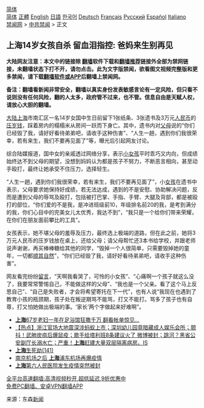  <!-- 面包屑导航 --> <div class="breadcrumb"><!-- GTranslate: https://gtranslate.io/ -->  <div class="switcher notranslate">  <div class="selected">  <a href="#" onclick="return false;"> 简体</a>  </div>  <div class="option">  <a href="https://www.bannedbook.org" onclick="doGTranslate('zh-CN|zh-CN');jQuery('div.switcher div.selected a').html(jQuery(this).html());return false;" title="简体中文" class="nturl selected"> 简体</a>  <a href="https://www.bannedbook.org/zh-tw/" onclick="doGTranslate('zh-CN|zh-TW');jQuery('div.switcher div.selected a').html(jQuery(this).html());return false;" title="繁體中文" class="nturl"> 正體</a>  <a href="https://www.bannedbook.org/en/" onclick="doGTranslate('zh-CN|en');jQuery('div.switcher div.selected a').html(jQuery(this).html());return false;" title="English" class="nturl"> English</a>  <a href="https://www.bannedbook.org/ja/" onclick="doGTranslate('zh-CN|ja');jQuery('div.switcher div.selected a').html(jQuery(this).html());return false;" title="日本語" class="nturl"> 日語</a>  <a href="https://www.bannedbook.org/ko/" onclick="doGTranslate('zh-CN|ko');jQuery('div.switcher div.selected a').html(jQuery(this).html());return false;" title="한국어" class="nturl"> 한국어</a>  <a href="https://www.bannedbook.org/de/" onclick="doGTranslate('zh-CN|de');jQuery('div.switcher div.selected a').html(jQuery(this).html());return false;" title="Deutsch" class="nturl"> Deutsch</a>  <a href="https://www.bannedbook.org/fr/" onclick="doGTranslate('zh-CN|fr');jQuery('div.switcher div.selected a').html(jQuery(this).html());return false;" title="Français" class="nturl"> Français</a>  <a href="https://www.bannedbook.org/ru/" onclick="doGTranslate('zh-CN|ru');jQuery('div.switcher div.selected a').html(jQuery(this).html());return false;" title="Русский" class="nturl"> Русский</a>  <a href="https://www.bannedbook.org/es/" onclick="doGTranslate('zh-CN|es');jQuery('div.switcher div.selected a').html(jQuery(this).html());return false;" title="Español" class="nturl"> Español</a>  <a href="https://www.bannedbook.org/it/" onclick="doGTranslate('zh-CN|it');jQuery('div.switcher div.selected a').html(jQuery(this).html());return false;" title="Italiano" class="nturl"> Italiano</a>  </div>  </div>      <div class='breadcrumb-sub'><!-- Breadcrumb NavXT 6.3.0 --> <a href="https://www.bannedbook.org/" class="home">禁闻网</a> &gt; <a href="https://www.bannedbook.org/bnews/cbnews/" class="category">中共禁闻</a> &gt; 正文</div></div><h2>上海14岁女孩自杀 留血泪指控: 爸妈来生别再见</h2> <p class="notice"><b>大陆网友注意：本文中的链接除 <a href="https://github.com/bannedbook/fanqiang" >翻墙</a>软件下载和<a href="https://github.com/killgcd/justmysocks/blob/master/README.md">翻墙推荐</a>链接外全部为禁网链接，未翻墙状态下打不开，请勿点击。此为文字版禁闻，欲看图文视频完整版和更多禁闻，请下载<a href="https://github.com/bannedbook/fanqiang">翻墙软件或APP</a>后翻墙上禁闻网。</p><p>备注：翻墙看新闻非常安全，翻墙以真实身份发表敏感言论有一定风险，但只看不说则没有任何风险，翻的人太多，政府管不过来，也不管。信息自由是天赋人权，请放心大胆的翻墙。</b></p>  <div class="entry"> <p><span class='wp_keywordlink_affiliate'><a href="https://www.bannedbook.org/" title="大陆" target="_blank">大陆</a></span><a href="https://www.bannedbook.org/bnews/tag/%e4%b8%8a%e6%b5%b7/" class="st_tag internal_tag" rel="tag" title="标签 上海 下的日志">上海</a>市南汇区一名14岁女国中生日前留下1张纸条、3张遗书及3万元<a href="https://www.bannedbook.org/bnews/tag/%e4%ba%ba%e6%b0%91%e5%b8%81/" class="st_tag internal_tag" rel="tag" title="标签 人民币 下的日志">人民币</a>的<a href="https://www.bannedbook.org/bnews/tag/%E5%8E%8B%E5%B2%81%E9%92%B1/" class="st_tag internal_tag" rel="tag" title="标签 压岁钱 下的日志">压岁钱</a>，踩着房内的榻榻米从房间一跃而下身亡。其中，遗书内对<a href="https://www.bannedbook.org/bnews/tag/%e7%88%b6%e6%af%8d/" class="st_tag internal_tag" rel="tag" title="标签 父母 下的日志">父母</a>说的“你们已经毁了我，请好好看待弟弟吧，请收手这种伤害”、“人生一趟，遇到你们我很荣幸，若有来生，我们不要再见面了”等，曝光后引起网友讨论。</p> <p>综合陆媒报道，国中女的亲戚透过网络分享，表示<a href="https://www.bannedbook.org/bnews/tag/%E5%B0%8F%E5%A5%B3%E5%AD%A9/" class="st_tag internal_tag" rel="tag" title="标签 小女孩 下的日志">小女孩</a>平时乖巧又内向，但成绩始终达不到父母的期望，没想到妈妈认为都是孩子不努力，不断恶言相向，甚至动手殴打，最终让她承受不住压力，选择轻生。</p>  <p>“人生一趟，遇到你们我很荣幸，若有来生，我们不要再见面了”，小<a href="https://www.bannedbook.org/bnews/tag/%e5%a5%b3%e5%ad%a9/" class="st_tag internal_tag" rel="tag" title="标签 女孩 下的日志">女孩</a>在遗书中表示，父母要求她保持好成绩，若无法达成，遇到的不是安慰、协助解决问题，反而是遭到父母的辱骂及殴打，包括被打巴掌、手指、手臂、大腿及背部，都是被殴打的部位，“你们爱的不是我，是冲进班级前10，年级排名前20的我，是考到满分的我，你们心目中的完美女儿太优秀，我达不到”，“我只是一个给你们带来荣耀，在你们在朋友面前攀比的工具”。</p> <p>女孩表示，她不堪父母的羞辱及压力，最终选上极端的道路，但在此之前，她将3万元人民币的压岁钱放在桌上，还给父母；请父母帮忙还3本书给学校，并跟老师说声谢谢，再买棒棒糖给其他的同学，“毁掉一个人很简单，只需要毁掉她的童年，一切都<a href="https://www.bannedbook.org/bnews/tag/%E9%A1%BA%E5%85%B6%E8%87%AA%E7%84%B6/" class="st_tag internal_tag" rel="tag" title="标签 顺其自然 下的日志">顺其自然</a>”，“你们已经毁了我，请好好看待弟弟吧，请收手这种伤害”。</p>  <p>网友看完纷纷<span class='wp_keywordlink'><a href="https://www.bannedbook.org/bnews/tougao/" title="留言" target="_blank">留言</a></span>，“天啊我看哭了，可怜的小女孩”、“心痛啊一个孩子就这么没了，我要常常警惕自己，不能做这样的父母”、“我也是一个父亲。看了这个马上反思自己”、“自己是失败者，才会将希望寄托在下一代”，也有人说“我现在也遇到了教育小孩的瓶颈期，孩子处在叛逆期骂不能骂，打又不能打。骂多了孩子也有自尊，打又怕她做出极端的事。‘家长’两个字做起来好难啊”。</p> <ul class='op-related-articles' title='相关阅读'> <li><a href='https://www.bannedbook.org/bnews/cbnews/20210823/1611466.html' target='_blank'><b>上海</b>67岁老妇一年在足浴馆狂撒千万 翻看帐单惊见…</a></li> <li><a href='https://www.bannedbook.org/bnews/bannedvideo/20210823/1611397.html' target='_blank'>【热点】浙江官场大地震深涉蚂蚁上市；深圳幼儿园竟暗藏成人娱乐会所；颤抖！武肺炭疽后爆鼠疫；歌手给塔利班8条建议火了 微博被封；跳河？黑省公安副厅长溺水亡；严重！<b>上海</b>赶建大量双层隔离病房。IS</a></li> <li><a href='https://www.bannedbook.org/bnews/lishi/20210823/1611381.html' target='_blank'><b>上海</b>生死劫(141)</a></li> <li><a href='https://www.bannedbook.org/bnews/ssgc/20210822/1611277.html' target='_blank'>南京机场之后 <b>上海</b>浦东机场再爆疫情</a></li> <li><a href='https://www.bannedbook.org/bnews/bannedvideo/20210822/1611155.html' target='_blank'><b>上海</b>第六人民医院发生疫情突然被封</a></li> </ul> <p class="texttj"> <a href="https://github.com/bannedbook/fanqiang/wiki/V2ray%E6%9C%BA%E5%9C%BA" target="_blank">全平台高速翻墙:高清视频秒开,超低延迟,9折优惠中</a><br/> <a href="https://github.com/bannedbook/fanqiang/wiki/%E7%A6%81%E9%97%BB%E7%BD%91%E5%AE%89%E5%8D%93%E7%BF%BB%E5%A2%99%E6%96%B0%E9%97%BBAPP" target="_blank">免费PC翻墙、安卓VPN翻墙APP</a></p> <p> 来源：东森<span class='wp_keywordlink_affiliate'><a href="https://www.bannedbook.org/" title="新闻">新闻</a></span> </p><a name='sharetosocial'></a>  <div style="margin-bottom:5px;padding-bottom:5px;clear:both"> <div id="archive-pix-1" class="banner-ads"> <!-- AuctionX Display platform tag START --> <div id="26318x728x90x621x_ADSLOT2" clicktrack="%%CLICK_URL_ESC%%"></div> <!-- AuctionX Display platform tag END --> </div> <div id="archive-pix-2" class="banner-ads"> <!-- AuctionX Display platform tag START --> <div id="26315x300x250x621x_ADSLOT2" clicktrack="%%CLICK_URL_ESC%%"></div> <!-- AuctionX Display platform tag END --> </div> </div>  <div id="archive-pix-1" class="banner-ads"> <!-- AuctionX Display platform tag START --> <div id="26318x728x90x621x_ADSLOT3" clicktrack="%%CLICK_URL_ESC%%"></div> <!-- AuctionX Display platform tag END --> </div> </div><!--END ENTRY--> 